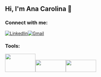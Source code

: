 ## Hi, I'm Ana Carolina 👋 

### Connect with me:

[![Linkedlin](https://img.shields.io/badge/LinkedIn-0077B5?style=for-the-badge&logo=linkedin&logoColor=white)](https://www.linkedin.com/in/ana-carolina-45873714b/)[![Gmail](https://img.shields.io/badge/Gmail-D14836?style=for-the-badge&logo=gmail&logoColor=white)](carolina.acs142@gmail.com)


### Tools:


<img src='https://logos-world.net/wp-content/uploads/2021/10/Python-Logo-700x394.png' height="60" width="100"/><img src='https://upload.wikimedia.org/wikipedia/commons/thumb/e/ed/Pandas_logo.svg/300px-Pandas_logo.svg.png' height="40" width="100"/><img src='https://raw.githubusercontent.com/mwaskom/seaborn/master/doc/_static/logo-wide-lightbg.svg' height="40" width="100"/>

